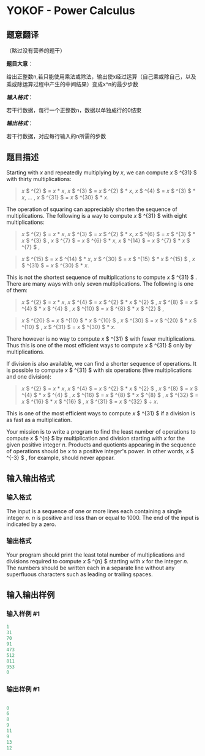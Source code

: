 # YOKOF - Power Calculus

## 题意翻译

（略过没有营养的题干）

**题目大意**：

给出正整数n,若只能使用乘法或除法，输出使x经过运算（自己乘或除自己，以及乘或除运算过程中产生的中间结果）变成x^n的最少步数

***输入格式***：

若干行数据，每行一个正整数n，数据以单独成行的0结束

***输出格式***：

若干行数据，对应每行输入的n所需的步数

## 题目描述

Starting with _x_ and repeatedly multiplying by _x_, we can compute _x_ $ ^{31} $ with thirty multiplications:

> _x_ $ ^{2} $ = _x_ \* _x_, _x_ $ ^{3} $ = _x_ $ ^{2} $ \* _x_, _x_ $ ^{4} $ = _x_ $ ^{3} $ \* _x_, ... , _x_ $ ^{31} $ = _x_ $ ^{30} $ \* _x_.

The operation of squaring can appreciably shorten the sequence of multiplications. The following is a way to compute _x_ $ ^{31} $ with eight multiplications:

> _x_ $ ^{2} $ = _x_ \* _x_, _x_ $ ^{3} $ = _x_ $ ^{2} $ \* _x_, _x_ $ ^{6} $ = _x_ $ ^{3} $ \* _x_ $ ^{3} $ , _x_ $ ^{7} $ = _x_ $ ^{6} $ \* _x_, _x_ $ ^{14} $ = _x_ $ ^{7} $ \* _x_ $ ^{7} $ ,

> _x_ $ ^{15} $ = _x_ $ ^{14} $ \* _x_, _x_ $ ^{30} $ = _x_ $ ^{15} $ \* _x_ $ ^{15} $ , _x_ $ ^{31} $ = _x_ $ ^{30} $ \* _x_.

This is not the shortest sequence of multiplications to compute _x_ $ ^{31} $ . There are many ways with only seven multiplications. The following is one of them:

> _x_ $ ^{2} $ = _x_ \* _x_, _x_ $ ^{4} $ = _x_ $ ^{2} $ \* _x_ $ ^{2} $ , _x_ $ ^{8} $ = _x_ $ ^{4} $ \* _x_ $ ^{4} $ , _x_ $ ^{10} $ = _x_ $ ^{8} $ \* _x_ $ ^{2} $ ,

> _x_ $ ^{20} $ = _x_ $ ^{10} $ \* _x_ $ ^{10} $ , _x_ $ ^{30} $ = _x_ $ ^{20} $ \* _x_ $ ^{10} $ , _x_ $ ^{31} $ = _x_ $ ^{30} $ \* _x_.

There however is no way to compute _x_ $ ^{31} $ with fewer multiplications. Thus this is one of the most efficient ways to compute _x_ $ ^{31} $ only by multiplications.

If division is also available, we can find a shorter sequence of operations. It is possible to compute _x_ $ ^{31} $ with six operations (five multiplications and one division):

> _x_ $ ^{2} $ = _x_ \* _x_, _x_ $ ^{4} $ = _x_ $ ^{2} $ \* _x_ $ ^{2} $ , _x_ $ ^{8} $ = _x_ $ ^{4} $ \* _x_ $ ^{4} $ , _x_ $ ^{16} $ = _x_ $ ^{8} $ \* _x_ $ ^{8} $ , _x_ $ ^{32} $ = _x_ $ ^{16} $ \* _x_ $ ^{16} $ , _x_ $ ^{31} $ = _x_ $ ^{32} $ ÷ _x_.

This is one of the most efficient ways to compute _x_ $ ^{31} $ if a division is as fast as a multiplication.

Your mission is to write a program to find the least number of operations to compute _x_ $ ^{n} $ by multiplication and division starting with _x_ for the given positive integer _n_. Products and quotients appearing in the sequence of operations should be _x_ to a positive integer's power. In other words, _x_ $ ^{-3} $ , for example, should never appear.

## 输入输出格式

### 输入格式

The input is a sequence of one or more lines each containing a single integer _n_. _n_ is positive and less than or equal to 1000. The end of the input is indicated by a zero.

### 输出格式

Your program should print the least total number of multiplications and divisions required to compute _x_ $ ^{n} $ starting with _x_ for the integer _n_. The numbers should be written each in a separate line without any superfluous characters such as leading or trailing spaces.

## 输入输出样例

### 输入样例 #1

```cpp
1
31
70
91
473
512
811
953
0
```


### 输出样例 #1

```cpp
 
0
6
8
9
11
9
13
12
```


